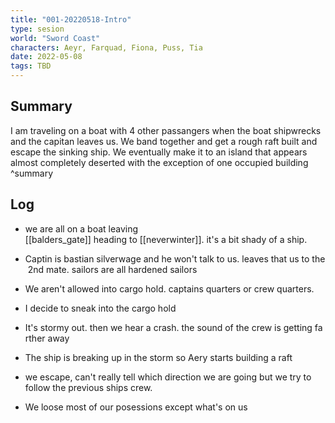 ```yaml
---
title: "001-20220518-Intro"
type: sesion
world: "Sword Coast"
characters: Aeyr, Farquad, Fiona, Puss, Tia
date: 2022-05-08
tags: TBD
---
```


## Summary
I am traveling on a boat with 4 other passangers when the boat shipwrecks and the capitan leaves us. We band together and get a rough raft built and escape the sinking ship. We eventually make it to an island that appears almost completely deserted with the exception of one occupied building ^summary

## Log

* we are all on a boat leaving [[balders_gate]] heading to [[neverwinter]]. it's a bit shady of a ship. 

* Captin is bastian silverwage and he won't talk to us. leaves that us to the 2nd mate. sailors are all hardened sailors

* We aren't allowed into cargo hold. captains quarters or crew quarters.

* I decide to sneak into the cargo hold

* It's stormy out. then we hear a crash. the sound of the crew is getting farther away

* The ship is breaking up in the storm so Aery starts building a raft
* we escape, can't really tell which direction we are going but we try to follow the previous ships crew.
* We loose most of our posessions except what's on us



